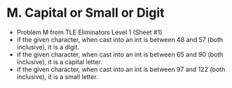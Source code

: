 # M. Capital or Small or Digit

* Problem M from TLE Eliminators Level 1 (Sheet #1)
* if the given character, when cast into an int is between 48 and 57 (both inclusive), it is a digit.
* if the given character, when cast into an int is between 65 and 90 (both inclusive), it is a capital letter.
* if the given character, when cast into an int is between 97 and 122 (both inclusive), it is a small letter.